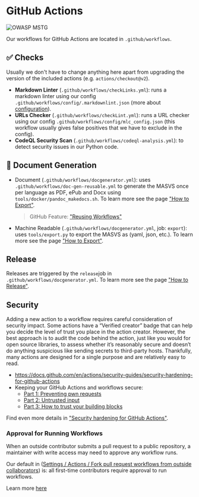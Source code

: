 # GitHub Actions

![OWASP MSTG](images/release_header.png)

Our workflows for GitHub Actions are located in `.github/workflows`.

## ✅ Checks

Usually we don't have to change anything here apart from upgrading the version of the included actions (e.g. `actions/checkout@v2`).

- **Markdown Linter** (`.github/workflows/checkLinks.yml`): runs a markdown linter using our config `.github/workflows/config/.markdownlint.json` (more about [configuration](https://github.com/igorshubovych/markdownlint-cli#configuration)).
- **URLs Checker** (`.github/workflows/checkLint.yml`): runs a URL checker using our config `.github/workflows/config/mlc_config.json` (this workflow usually gives false positives that we have to exclude in the config).
- **CodeQL Security Scan** (`.github/workflows/codeql-analysis.yml`): to detect security issues in our Python code.

## 📘 Document Generation

- Document (`.github/workflows/docgenerator.yml`): uses `.github/workflows/doc-gen-reusable.yml` to generate the MASVS once per language as PDF, ePub and Docx using `tools/docker/pandoc_makedocs.sh`. To learn more see the page ["How to Export"](3_How_to_Export.md#export-the-documents).
  > GitHub Feature: ["Reusing Workflows"](https://docs.github.com/en/actions/learn-github-actions/reusing-workflows)
- Machine Readable (`.github/workflows/docgenerator.yml`, job: `export`): uses `tools/export.py` to export the MASVS as (yaml, json, etc.). To learn more see the page ["How to Export"](3_How_to_Export.md#export-machine-readable-formats).

## Release

Releases are triggered by the `release`job in `.github/workflows/docgenerator.yml`. To learn more see the page ["How to Release"](1_How_to_Release.md).

## Security

Adding a new action to a workflow requires careful consideration of security impact. Some actions have a “Verified creator” badge that can help you decide the level of trust you place in the action creator. However, the best approach is to audit the code behind the action, just like you would for open source libraries, to assess whether it’s reasonably secure and doesn’t do anything suspicious like sending secrets to third-party hosts. Thankfully, many actions are designed for a single purpose and are relatively easy to read.

- https://docs.github.com/en/actions/security-guides/security-hardening-for-github-actions
- Keeping your GitHub Actions and workflows secure:
  - [Part 1: Preventing pwn requests](https://securitylab.github.com/research/github-actions-preventing-pwn-requests/)
  - [Part 2: Untrusted input](https://securitylab.github.com/research/github-actions-untrusted-input/)
  - [Part 3: How to trust your building blocks](https://securitylab.github.com/research/github-actions-building-blocks/)

Find even more details in ["Security hardening for GitHub Actions"](https://docs.github.com/en/actions/security-guides/security-hardening-for-github-actions).

### Approval for Running Workflows

When an outside contributor submits a pull request to a public repository, a maintainer with write access may need to approve any workflow runs.

Our default in ([Settings / Actions / Fork pull request workflows from outside collaborators](https://github.com/OWASP/owasp-masvs/settings/actions)) is: all first-time contributors require approval to run workflows.

Learn more [here](https://docs.github.com/en/actions/managing-workflow-runs/approving-workflow-runs-from-public-forks)
